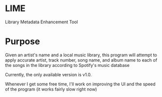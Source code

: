 # LIME
Library Metadata Enhancement Tool

# Purpose
Given an artist's name and a local music library, this program will attempt to apply accurate artist, track number, song name, and album name to each of the songs in the library according to Spotify's music database

Currently, the only available version is v1.0.

Whenever I get some free time, I'll work on improving the UI and the speed of the program (it works fairly slow right now)
